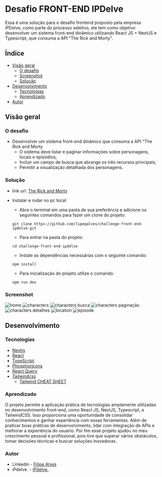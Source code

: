 # Desafio FRONT-END IPDelve

Essa é uma solução para o desafio frontend proposto pela empresa iPDelve, como parte do processo seletivo, ele tem como objetivo desenvolver um sistema front-end dinâmico utilizando React JS + NextJS e Typescript, que consuma a API "The Rick and Morty".

## Índice

- [Visão geral](#visão-geral)
  - [O desafio](#o-desafio)
  - [Screenshot](#screenshot)
  - [Solução](#solução)
- [Desenvolvimento](#desenvolvimento)
  - [Tecnologias](#tecnologias)
  - [Aprendizado](#aprendizado)
- [Autor](#autor)

## Visão geral

### O desafio

- Desenvolver um sistema front-end dinâmico que consuma a API "The Rick and Morty
  - O sistema deve listar e paginar informações sobre personagens, locais e episódios;
  - Incluir um campo de busca que abrange os três recursos principais;
  - Permitir a visualização detalhada dos personagens.

### Solução

- link url: [The Rick and Morty](https://challenge-front-end-ipdelve.vercel.app/)
- Instalar e rodar no pc local:
  - Abra o terminal em uma pasta de sua preferência e adicione os seguintes comandos para fazer um clone do projeto:

  ```
  git clone https://github.com/lipeqalves/challenge-front-end-ipdelve.git
  ```

  - Para entrar na pasta do projeto:

  ```
  cd challenge-front-end-ipdelve
  ```

  - Instale as dependências necessárias com o seguinte comando:

  ```
  npm install
  ```

  - Para inicialização do projeto utilize o comando:

  ```
  npm run dev
  ```

### Screenshot

![home](https://github.com/lipeqalves/challenge-front-end-ipdelve/assets/102266909/0ef033f2-234b-4587-94e4-ed94058d89be)
![characters](https://github.com/lipeqalves/challenge-front-end-ipdelve/assets/102266909/54437962-5b20-4325-8fe7-d25ffedb80a9)
![characters busca](https://github.com/lipeqalves/challenge-front-end-ipdelve/assets/102266909/a0b861be-1be3-42fe-a89d-5d2c9a487ada)
![characters paginação](https://github.com/lipeqalves/challenge-front-end-ipdelve/assets/102266909/ffa408c8-248d-4f02-8f49-317d6716c121)
![characters detalhes](https://github.com/lipeqalves/challenge-front-end-ipdelve/assets/102266909/c945e13a-6cb3-41af-9533-6b6125108bef)
![location](https://github.com/lipeqalves/challenge-front-end-ipdelve/assets/102266909/fa668df5-5c7d-469c-a788-44f4f7400410)
![episode](https://github.com/lipeqalves/challenge-front-end-ipdelve/assets/102266909/a3612e54-8c85-401f-929e-77d4f6056c38)

## Desenvolvimento

### Tecnologias

- [Nextjs](https://nextjs.org/)
- [React](https://reactjs.org/)
- [TypeScript](https://typescriptlang.org/)
- [Phosphoricons](https://phosphoricons.com/)
- [React Query](https://tanstack.com/query/latest)
- [Tailwindcss](https://tailwindcss.com/)
  - [Tailwind CHEAT SHEET](https://nerdcave.com/tailwind-cheat-sheet)

### Aprendizado

O projeto permite a aplicação prática de tecnologias amplamente utilizadas no desenvolvimento front-end, como React JS, NextJS, Typescript, e TailwindCSS. Isso proporciona uma oportunidade de consolidar conhecimentos e ganhar experiência com essas ferramentas. Além de praticar boas práticas de desenvolvimento, lidar com integração de APIs e melhorar a experiência do usuário. Por fim esse projeto ajudou no meu crescimento pessoal e profissional, pois tive que superar vários obstáculos, tomar decisões técnicas e buscar soluções inovadoras.

### Autor

- Linkedin - [Filipe Alves](https://www.linkedin.com/in/filipeqalves/)
- iPdelve. - [iPdelve.](https://www.linkedin.com/company/ipdelve/)
